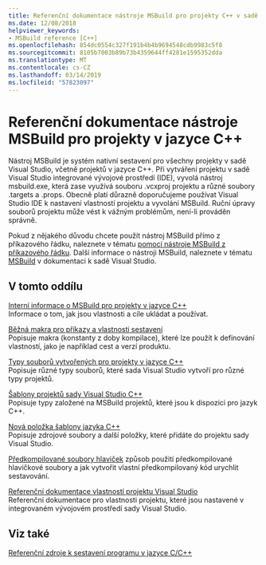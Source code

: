 ```yaml
---
title: Referenční dokumentace nástroje MSBuild pro projekty C++ v sadě Visual Studio
ms.date: 12/08/2018
helpviewer_keywords:
- MSBuild reference [C++]
ms.openlocfilehash: 854dc0554c327f191b4b4b9694548cdb9983c5f8
ms.sourcegitcommit: 8105b7003b89b73b4359644ff4281e1595352dda
ms.translationtype: MT
ms.contentlocale: cs-CZ
ms.lasthandoff: 03/14/2019
ms.locfileid: "57823097"
---
```

# <a name="msbuild-reference-for-c-projects"></a>Referenční dokumentace nástroje MSBuild pro projekty v jazyce C++

Nástroj MSBuild je systém nativní sestavení pro všechny projekty v sadě Visual Studio, včetně projektů v jazyce C++. Při vytváření projektu v sadě Visual Studio integrované vývojové prostředí (IDE), vyvolá nástroj msbuild.exe, která zase využívá souboru .vcxproj projektu a různé soubory .targets a .props. Obecně platí důrazně doporučujeme používat Visual Studio IDE k nastavení vlastností projektu a vyvolání MSBuild. Ruční úpravy souborů projektu může vést k vážným problémům, není-li prováděn správně.

Pokud z nějakého důvodu chcete použít nástroj MSBuild přímo z příkazového řádku, naleznete v tématu [pomocí nástroje MSBuild z příkazového řádku](../msbuild-visual-cpp.md). Další informace o nástroji MSBuild, naleznete v tématu [MSBuild](/visualstudio/msbuild/msbuild) v dokumentaci k sadě Visual Studio.

## <a name="in-this-section"></a>V tomto oddílu

[Interní informace o MSBuild pro projekty v jazyce C++](msbuild-visual-cpp-overview.md)<br/>
Informace o tom, jak jsou vlastnosti a cíle ukládat a používat.

[Běžná makra pro příkazy a vlastnosti sestavení](common-macros-for-build-commands-and-properties.md)<br/>
Popisuje makra (konstanty z doby kompilace), které lze použít k definování vlastností, jako je například cest a verzí produktu.

[Typy souborů vytvořených pro projekty v jazyce C++](file-types-created-for-visual-cpp-projects.md)<br/>
Popisuje různé typy souborů, které sada Visual Studio vytvoří pro různé typy projektů.

[Šablony projektů sady Visual Studio C++](visual-cpp-project-types.md)<br>
Popisuje typy založené na MSBuild projektů, které jsou k dispozici pro jazyk C++.

[Nová položka šablony jazyka C++](using-visual-cpp-add-new-item-templates.md)<br>
Popisuje zdrojové soubory a další položky, které přidáte do projektu sady Visual Studio.

[Předkompilované soubory hlaviček](../creating-precompiled-header-files.md) způsob použití předkompilované hlavičkové soubory a jak vytvořit vlastní předkompilovaný kód urychlit sestavování.

[Referenční dokumentace vlastností projektu Visual Studio](property-pages-visual-cpp.md)<br/>
Referenční dokumentace pro vlastnosti projektu, které jsou nastavené v integrovaném vývojovém prostředí sady Visual Studio.

## <a name="see-also"></a>Viz také

[Referenční zdroje k sestavení programu v jazyce C/C++](c-cpp-building-reference.md)